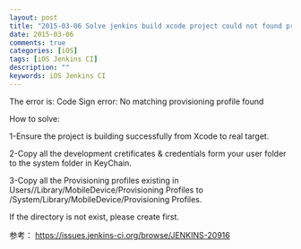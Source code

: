 ```yaml
---
layout: post
title: "2015-03-06 Solve jenkins build xcode project could not found provision issue"
date: 2015-03-06
comments: true
categories: [iOS]
tags: [iOS Jenkins CI]
description: ""
keywords: iOS Jenkins CI
---
```


The error is:
Code Sign error: No matching provisioning profile found

How to solve:

1-Ensure the project is building successfully from Xcode to real target.

2-Copy all the development cretificates & credentials form your user folder to the system folder in KeyChain.

3-Copy all the Provisioning profiles existing in Users/<user>/Library/MobileDevice/Provisioning Profiles to /System/Library/MobileDevice/Provisioning Profiles.

If the directory is not exist, please create first.


参考：
https://issues.jenkins-ci.org/browse/JENKINS-20916

